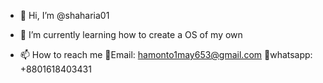 - 👋 Hi, I’m @shaharia01

- 🌱 I’m currently learning how to create a OS of my own

- 📫 How to reach me  📧Email: hamonto1may653@gmail.com
                      💬whatsapp: +8801618403431 
                      

<!---
shaharia01/shaharia01 is a ✨ special ✨ repository because its `README.md` (this file) appears on your GitHub profile.
You can click the Preview link to take a look at your changes.
--->
